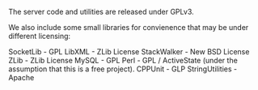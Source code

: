 The server code and utilities are released under GPLv3.

We also include some small libraries for convienence that may be under different licensing:

SocketLib - GPL
LibXML - ZLib License
StackWalker - New BSD License
ZLib - ZLib License
MySQL - GPL
Perl - GPL / ActiveState (under the assumption that this is a free project).
CPPUnit - GLP
StringUtilities - Apache